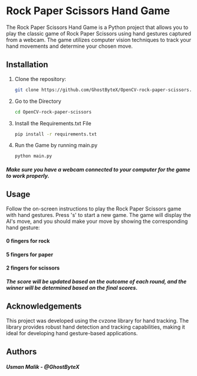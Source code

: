 # Rock Paper Scissors Hand Game

The Rock Paper Scissors Hand Game is a Python project that allows you to play the classic game of Rock Paper Scissors using hand gestures captured from a webcam. The game utilizes computer vision techniques to track your hand movements and determine your chosen move.


## Installation

1. Clone the repository:
   ```bash
   git clone https://github.com/GhostByteX/OpenCV-rock-paper-scissors.git
2. Go to the Directory
   ```bash
   cd OpenCV-rock-paper-scissors
4. Install the Requirements.txt File
   ```bash
   pip install -r requirements.txt
6. Run the Game by running main.py
   ```bash
   python main.py


##### Make sure you have a webcam connected to your computer for the game to work properly.

## Usage
Follow the on-screen instructions to play the Rock Paper Scissors game with hand gestures. Press 's' to start a new game. The game will display the AI's move, and you should make your move by showing the corresponding hand gesture:

#### 0 fingers for rock
#### 5 fingers for paper
#### 2 fingers for scissors
##### The score will be updated based on the outcome of each round, and the winner will be determined based on the final scores.

## Acknowledgements
This project was developed using the cvzone library for hand tracking. The library provides robust hand detection and tracking capabilities, making it ideal for developing hand gesture-based applications.

## Authors
##### Usman Malik - @GhostByteX

